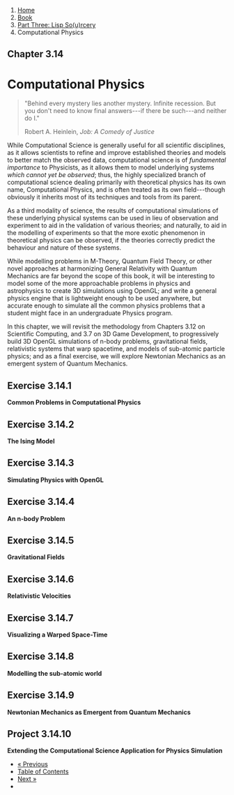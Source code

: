 <ol class="breadcrumb">
  <li><a href="/">Home</a></li>
  <li><a href="/book/">Book</a></li>
  <li><a href="/book/3-0-0-overview/">Part Three: Lisp So(u)rcery</a></li>
  <li class="active">Computational Physics</li>
</ol>

## Chapter 3.14

# Computational Physics

> "Behind every mystery lies another mystery. Infinite recession. But you don't need to know final answers---if there be such---and neither do I."
> <footer>Robert A. Heinlein, <em>Job: A Comedy of Justice</em></footer>

While Computational Science is generally useful for all scientific disciplines, as it allows scientists to refine and improve established theories and models to better match the observed data, computational science is of *fundamental importance* to Physicists, as it allows them to model underlying systems *which cannot yet be observed*; thus, the highly specialized branch of computational science dealing primarily with theoretical physics has its own name, Computational Physics, and is often treated as its own field---though obviously it inherits most of its techniques and tools from its parent.

As a third modality of science, the results of computational simulations of these underlying physical systems can be used in lieu of observation and experiment to aid in the validation of various theories; and naturally, to aid in the modelling of experiments so that the more exotic phenomenon in theoretical physics can be observed, if the theories correctly predict the behaviour and nature of these systems.

While modelling problems in M-Theory, Quantum Field Theory, or other novel approaches at harmonizing General Relativity with Quantum Mechanics are far beyond the scope of this book, it will be interesting to model some of the more approachable problems in physics and astrophysics to create 3D simulations using OpenGL; and write a general physics engine that is lightweight enough to be used anywhere, but accurate enough to simulate all the common physics problems that a student might face in an undergraduate Physics program.

In this chapter, we will revisit the methodology from Chapters 3.12 on Scientific Computing, and 3.7 on 3D Game Development, to progressively build 3D OpenGL simulations of n-body problems, gravitational fields, relativistic systems that warp spacetime, and models of sub-atomic particle physics; and as a final exercise, we will explore Newtonian Mechanics as an emergent system of Quantum Mechanics.

## Exercise 3.14.1

**Common Problems in Computational Physics**

## Exercise 3.14.2

**The Ising Model**

## Exercise 3.14.3

**Simulating Physics with OpenGL**

## Exercise 3.14.4

**An n-body Problem**

## Exercise 3.14.5

**Gravitational Fields**

## Exercise 3.14.6

**Relativistic Velocities**

## Exercise 3.14.7

**Visualizing a Warped Space-Time**

## Exercise 3.14.8

**Modelling the sub-atomic world**

## Exercise 3.14.9

**Newtonian Mechanics as Emergent from Quantum Mechanics**

## Project 3.14.10

**Extending the Computational Science Application for Physics Simulation**

<ul class="pager">
  <li class="previous"><a href="/book/3-13-00-scientific-computing/">&laquo; Previous</a></li>
  <li><a href="/book/">Table of Contents</a></li>
  <li class="next"><a href="/book/3-15-00-quantum-computing/">Next &raquo;</a><li>
</ul>
